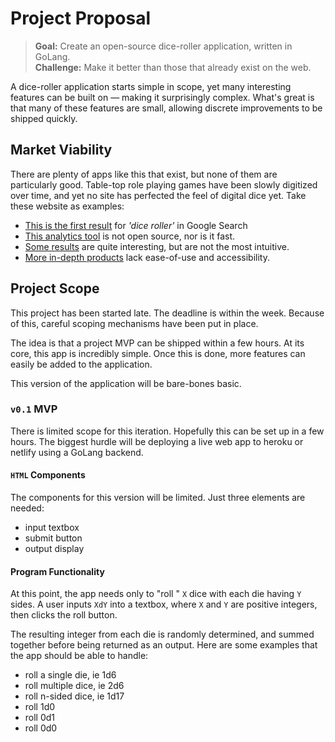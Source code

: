 # Project Proposal
> **Goal:** Create an open-source dice-roller application, written in GoLang.<br />
> **Challenge:** Make it better than those that already exist on the web.

A dice-roller application starts simple in scope, yet many interesting features can be built on
&mdash; making it surprisingly complex. What's great is that many of these features are small, allowing discrete improvements to be shipped quickly.

## Market Viability
There are plenty of apps like this that exist, but none of them are particularly good. Table-top role playing games have been slowly digitized over time, and yet no site has perfected the feel of digital dice yet. Take these website as examples:

- [This is the first result](https://www.wizards.com/dnd/dice/dice.htm) for *'dice roller'* in Google Search
- [This analytics tool](https://anydice.com/) is not open source, nor is it fast.
- [Some results](http://a.teall.info/dice/) are quite interesting, but are not the most intuitive.
- [More in-depth products](https://roll20.net/) lack ease-of-use and accessibility.


## Project Scope
This project has been started late. The deadline is within the week. Because of this, careful scoping mechanisms have been put in place.

The idea is that a project MVP can be shipped within a few hours. At its core, this app is incredibly simple. Once this is done, more features can easily be added to the application.

This version of the application will be bare-bones basic.

### `v0.1` MVP
There is limited scope for this iteration. Hopefully this can be set up in a few hours. The biggest hurdle will be deploying a live web app to heroku or netlify using a GoLang backend.

#### `HTML` Components
The components for this version will be limited. Just three elements are needed:
- input textbox
- submit button
- output display

#### Program Functionality
At this point, the app needs only to "roll
" `X` dice with each die having `Y` sides. A user inputs `XdY` into a textbox, where `X` and `Y` are positive integers, then clicks the roll button.

<!-- The notation is common among the RPG community and therefore is upheld within this app. -->

The resulting integer from each die is randomly determined, and summed together before being returned as an output. Here are some examples that the app should be able to handle:
- roll a single die, ie 1d6
- roll multiple dice, ie 2d6
- roll n-sided dice, ie 1d17
- roll 1d0
- roll 0d1
- roll 0d0

